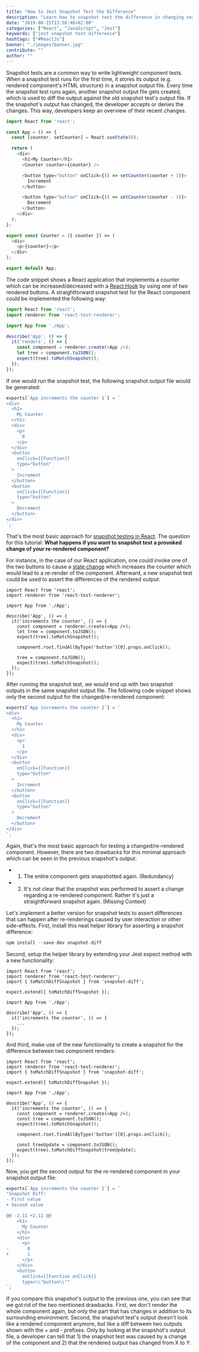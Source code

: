 ```yaml
---
title: "How to Jest Snapshot Test the Difference"
description: "Learn how to snapshot test the difference in changing snapshot tests with Jest after user interactions or other side-effects ..."
date: "2019-08-15T13:56:46+02:00"
categories: ["React", "JavaScript", "Jest"]
keywords: ["jest snapshot test difference"]
hashtags: ["#ReactJs"]
banner: "./images/banner.jpg"
contribute: ""
author: ""
---
```


<Sponsorship />

Snapshot tests are a common way to write lightweight component tests. When a snapshot test runs for the first time, it stores its output (e.g. rendered component's HTML structure) in a snapshot output file. Every time the snapshot test runs again, another snapshot output file gets created; which is used to diff the output against the old snapshot test's output file. If the snapshot's output has changed, the developer accepts or denies the changes. This way, developers keep an overview of their recent changes.

```javascript
import React from 'react';

const App = () => {
  const [counter, setCounter] = React.useState(0);

  return (
    <div>
      <h1>My Counter</h1>
      <Counter counter={counter} />

      <button type="button" onClick={() => setCounter(counter + 1)}>
        Increment
      </button>

      <button type="button" onClick={() => setCounter(counter - 1)}>
        Decrement
      </button>
    </div>
  );
};

export const Counter = ({ counter }) => (
  <div>
    <p>{counter}</p>
  </div>
);

export default App;
```

The code snippet shows a React application that implements a counter which can be increased/decreased with a [React Hook](https://www.robinwieruch.de/react-hooks/) by using one of two rendered buttons. A straightforward snapshot test for the React component could be implemented the following way:

```javascript
import React from 'react';
import renderer from 'react-test-renderer';

import App from './App';

describe('App', () => {
  it('renders', () => {
    const component = renderer.create(<App />);
    let tree = component.toJSON();
    expect(tree).toMatchSnapshot();
  });
});
```

If one would run the snapshot test, the following snapshot output file would be generated:

```javascript
exports[`App increments the counter 1`] = `
<div>
  <h1>
    My Counter
  </h1>
  <div>
    <p>
      0
    </p>
  </div>
  <button
    onClick={[Function]}
    type="button"
  >
    Increment
  </button>
  <button
    onClick={[Function]}
    type="button"
  >
    Decrement
  </button>
</div>
`;
```

That's the most basic approach for [snapshot testing in React](https://www.robinwieruch.de/react-testing-jest/). The question for this tutorial: **What happens if you want to snapshot test a provoked change of your re-rendered component?**

For instance, in the case of our React application, one could invoke one of the two buttons to cause a [state change](https://www.robinwieruch.de/react-usestate-hook/) which increases the counter which would lead to a re-render of the component. Afterward, a new snapshot test could be used to assert the differences of the rendered output:

```javascript{7,12,14,15}
import React from 'react';
import renderer from 'react-test-renderer';

import App from './App';

describe('App', () => {
  it('increments the counter', () => {
    const component = renderer.create(<App />);
    let tree = component.toJSON();
    expect(tree).toMatchSnapshot();

    component.root.findAllByType('button')[0].props.onClick();

    tree = component.toJSON();
    expect(tree).toMatchSnapshot();
  });
});
```

After running the snapshot test, we would end up with two snapshot outputs in the same snapshot output file. The following code snippet shows only the second output for the changed/re-rendered component:

```javascript
exports[`App increments the counter 2`] = `
<div>
  <h1>
    My Counter
  </h1>
  <div>
    <p>
      1
    </p>
  </div>
  <button
    onClick={[Function]}
    type="button"
  >
    Increment
  </button>
  <button
    onClick={[Function]}
    type="button"
  >
    Decrement
  </button>
</div>
`;
```

Again, that's the most basic approach for testing a changed/re-rendered component. However, there are two drawbacks for this minimal approach which can be seen in the previous snapshot's output:

* 1) The entire component gets snapshotted again. (Redundancy)
* 2) It's not clear that the snapshot was performed to assert a change regarding a re-rendered component. Rather it's just a straightforward snapshot again. (Missing Context)

Let's implement a better version for snapshot tests to assert differences that can happen after re-renderings caused by user interaction or other side-effects. First, install this neat helper library for asserting a snapshot difference:

```javascript
npm install --save-dev snapshot-diff
```

Second, setup the helper library by extending your Jest expect method with a new functionality:

```javascript{3,5}
import React from 'react';
import renderer from 'react-test-renderer';
import { toMatchDiffSnapshot } from 'snapshot-diff';

expect.extend({ toMatchDiffSnapshot });

import App from './App';

describe('App', () => {
  it('increments the counter', () => {
    ...
  });
});
```

And third, make use of the new functionality to create a snapshot for the difference between two component renders:

```javascript{17,18}
import React from 'react';
import renderer from 'react-test-renderer';
import { toMatchDiffSnapshot } from 'snapshot-diff';

expect.extend({ toMatchDiffSnapshot });

import App from './App';

describe('App', () => {
  it('increments the counter', () => {
    const component = renderer.create(<App />);
    const tree = component.toJSON();
    expect(tree).toMatchSnapshot();

    component.root.findAllByType('button')[0].props.onClick();

    const treeUpdate = component.toJSON();
    expect(tree).toMatchDiffSnapshot(treeUpdate);
  });
});
```

Now, you get the second output for the re-rendered component in your snapshot output file:

```javascript
exports[`App increments the counter 2`] = `
"Snapshot Diff:
- First value
+ Second value

@@ -2,11 +2,11 @@
    <h1>
      My Counter
    </h1>
    <div>
      <p>
-       0
+       1
      </p>
    </div>
    <button
      onClick={[Function onClick]}
      type=\\"button\\""
`;
```

If you compare this snapshot's output to the previous one, you can see that we got rid of the two mentioned drawbacks. First, we don't render the whole component again, but only the part that has changes in addition to its surrounding environment. Second, the snapshot test's output doesn't look like a rendered component anymore, but like a diff between two outputs shown with the + and - prefixes. Only by looking at the snapshot's output file, a developer can tell that 1) the snapshot test was caused by a change of the component and 2) that the rendered output has changed from X to Y.

<ReadMore label="How to shallow render Jest Snapshot Tests" link="https://www.robinwieruch.de/jest-snapshot-shallow-render/" />
